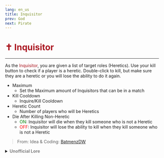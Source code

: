 ```yaml
---
lang: en_us
title: Inquisitor
prev: God
next: Pirate
---
```


# <font color="#AB1822">✝️ <b>Inquisitor</b></font> <Badge text="Chaos" type="tip" vertical="middle"/>
---

As the <font color="#AB1822">Inquisitor</font>, you are given a list of target roles (Heretics). Use your kill button to check if a player is a heretic. Double-click to kill, but make sure they are a heretic or you will lose the ability to do it again.

* Maximum
	* Set the Maximum amount of Inquisitors that can be in a match
* Kill Cooldown
	* Inquire/Kill Cooldown
* Heretic Count
	* Number of players who will be Heretics
* Die After Killing Non-Heretic
	* <font color=green>ON</font>: Inquisitor will die when they kill someone who is not a Heretic
	* <font color=red>OFF</font>: Inquisitor will lose the ability to kill when they kill someone who is not a Heretic


> From: Idea & Coding: [BatmenzDW](https://github.com/BatmenzDW)

<details>
<summary><b><font color=gray>Unofficial Lore</font></b></summary>

Placeholder: This role is a ROLE OH EM GOSH
> Submitted by: Member
</details>